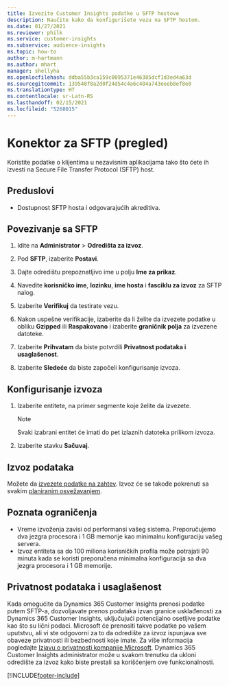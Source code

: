 ```yaml
---
title: Izvezite Customer Insights podatke u SFTP hostove
description: Naučite kako da konfigurišete vezu na SFTP hostom.
ms.date: 01/27/2021
ms.reviewer: philk
ms.service: customer-insights
ms.subservice: audience-insights
ms.topic: how-to
author: m-hartmann
ms.author: mhart
manager: shellyha
ms.openlocfilehash: ddba55b3ca159c0095371e46385dcf1d3ed4a63d
ms.sourcegitcommit: 139548f8a2d0f24d54c4a6c404a743eeeb8ef8e0
ms.translationtype: HT
ms.contentlocale: sr-Latn-RS
ms.lasthandoff: 02/15/2021
ms.locfileid: "5268015"
---
```

# <a name="connector-for-sftp-preview"></a>Konektor za SFTP (pregled)

Koristite podatke o klijentima u nezavisnim aplikacijama tako što ćete ih izvesti na Secure File Transfer Protocol (SFTP) host.

## <a name="prerequisites"></a>Preduslovi

- Dostupnost SFTP hosta i odgovarajućih akreditiva.

## <a name="connect-to-sftp"></a>Povezivanje sa SFTP

1. Idite na **Administrator** > **Odredišta za izvoz**.

1. Pod **SFTP**, izaberite **Postavi**.

1. Dajte odredištu prepoznatljivo ime u polju **Ime za prikaz**.

1. Navedite **korisničko ime**, **lozinku**, **ime hosta** i **fasciklu za izvoz** za SFTP nalog.

1. Izaberite **Verifikuj** da testirate vezu.

1. Nakon uspešne verifikacije, izaberite da li želite da izvezete podatke u obliku **Gzipped** ili **Raspakovano** i izaberite **graničnik polja** za izvezene datoteke.

1. Izaberite **Prihvatam** da biste potvrdili **Privatnost podataka i usaglašenost**.

1. Izaberite **Sledeće** da biste započeli konfigurisanje izvoza.

## <a name="configure-the-export"></a>Konfigurisanje izvoza

1. Izaberite entitete, na primer segmente koje želite da izvezete.

   > [!NOTE]
   > Svaki izabrani entitet će imati do pet izlaznih datoteka prilikom izvoza. 

1. Izaberite stavku **Sačuvaj**.

## <a name="export-the-data"></a>Izvoz podataka

Možete da [izvezete podatke na zahtev](export-destinations.md). Izvoz će se takođe pokrenuti sa svakim [planiranim osvežavanjem](system.md#schedule-tab).

## <a name="known-limitations"></a>Poznata ograničenja

- Vreme izvoženja zavisi od performansi vašeg sistema. Preporučujemo dva jezgra procesora i 1 GB memorije kao minimalnu konfiguraciju vašeg servera. 
- Izvoz entiteta sa do 100 miliona korisničkih profila može potrajati 90 minuta kada se koristi preporučena minimalna konfiguracija sa dva jezgra procesora i 1 GB memorije. 

## <a name="data-privacy-and-compliance"></a>Privatnost podataka i usaglašenost

Kada omogućite da Dynamics 365 Customer Insights prenosi podatke putem SFTP-a, dozvoljavate prenos podataka izvan granice usklađenosti za Dynamics 365 Customer Insights, uključujući potencijalno osetljive podatke kao što su lični podaci. Microsoft će prenositi takve podatke po vašem uputstvu, ali vi ste odgovorni za to da odredište za izvoz ispunjava sve obaveze privatnosti ili bezbednosti koje imate. Za više informacija pogledajte [Izjavu o privatnosti kompanije Microsoft](https://go.microsoft.com/fwlink/?linkid=396732).
Dynamics 365 Customer Insights administrator može u svakom trenutku da ukloni odredište za izvoz kako biste prestali sa korišćenjem ove funkcionalnosti.


[!INCLUDE[footer-include](../includes/footer-banner.md)]